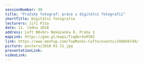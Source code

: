 ```yaml
---
sessionNumber: 40
title: "Pražský fotograf: práce s digitální fotografií"
shortTitle: Digitální fotografie
lecturers: Jiří Píša
date: 11. ledna 2018
address: Loft N8<br> Nekázanka 8, Praha 1
mapLink: https://goo.gl/maps/TiqAbr4sRTB2
link: https://www.meetup.com/TopMonks-Caffe/events/246604749/
picture: posters/2018-01-11.jpg
presentationLink:
videoLink:
---
```

